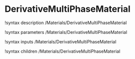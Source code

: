 <!-- MOOSE Documentation Stub: Remove this when content is added. -->

# DerivativeMultiPhaseMaterial
!syntax description /Materials/DerivativeMultiPhaseMaterial

!syntax parameters /Materials/DerivativeMultiPhaseMaterial

!syntax inputs /Materials/DerivativeMultiPhaseMaterial

!syntax children /Materials/DerivativeMultiPhaseMaterial
